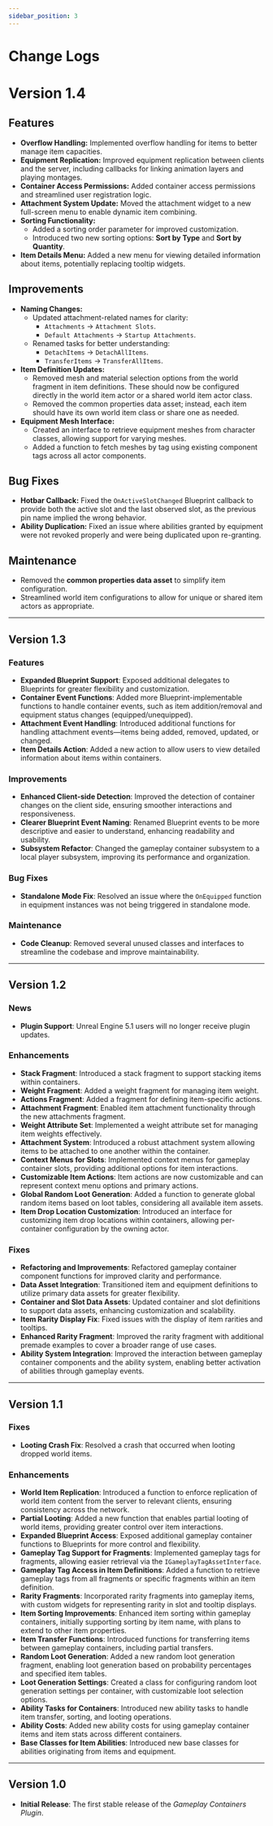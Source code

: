 ```yaml
---
sidebar_position: 3
---
```


# Change Logs

# Version 1.4

## Features
- **Overflow Handling:** Implemented overflow handling for items to better manage item capacities.
- **Equipment Replication:** Improved equipment replication between clients and the server, including callbacks for linking animation layers and playing montages.
- **Container Access Permissions:** Added container access permissions and streamlined user registration logic.
- **Attachment System Update:** Moved the attachment widget to a new full-screen menu to enable dynamic item combining.
- **Sorting Functionality:**  
  - Added a sorting order parameter for improved customization.  
  - Introduced two new sorting options: **Sort by Type** and **Sort by Quantity**.
- **Item Details Menu:** Added a new menu for viewing detailed information about items, potentially replacing tooltip widgets.

## Improvements
- **Naming Changes:**  
  - Updated attachment-related names for clarity:  
    - `Attachments` → `Attachment Slots`.  
    - `Default Attachments` → `Startup Attachments`.  
  - Renamed tasks for better understanding:  
    - `DetachItems` → `DetachAllItems`.  
    - `TransferItems` → `TransferAllItems`.
- **Item Definition Updates:**  
  - Removed mesh and material selection options from the world fragment in item definitions. These should now be configured directly in the world item actor or a shared world item actor class.  
  - Removed the common properties data asset; instead, each item should have its own world item class or share one as needed.
- **Equipment Mesh Interface:**  
  - Created an interface to retrieve equipment meshes from character classes, allowing support for varying meshes.  
  - Added a function to fetch meshes by tag using existing component tags across all actor components.

## Bug Fixes
- **Hotbar Callback:** Fixed the `OnActiveSlotChanged` Blueprint callback to provide both the active slot and the last observed slot, as the previous pin name implied the wrong behavior.
- **Ability Duplication:** Fixed an issue where abilities granted by equipment were not revoked properly and were being duplicated upon re-granting.

## Maintenance
- Removed the **common properties data asset** to simplify item configuration.  
- Streamlined world item configurations to allow for unique or shared item actors as appropriate.

---

## Version 1.3

### **Features**
- **Expanded Blueprint Support**: Exposed additional delegates to Blueprints for greater flexibility and customization.
- **Container Event Functions**: Added more Blueprint-implementable functions to handle container events, such as item addition/removal and equipment status changes (equipped/unequipped).
- **Attachment Event Handling**: Introduced additional functions for handling attachment events—items being added, removed, updated, or changed.
- **Item Details Action**: Added a new action to allow users to view detailed information about items within containers.

### **Improvements**
- **Enhanced Client-side Detection**: Improved the detection of container changes on the client side, ensuring smoother interactions and responsiveness.
- **Clearer Blueprint Event Naming**: Renamed Blueprint events to be more descriptive and easier to understand, enhancing readability and usability.
- **Subsystem Refactor**: Changed the gameplay container subsystem to a local player subsystem, improving its performance and organization.

### **Bug Fixes**
- **Standalone Mode Fix**: Resolved an issue where the `OnEquipped` function in equipment instances was not being triggered in standalone mode.

### **Maintenance**
- **Code Cleanup**: Removed several unused classes and interfaces to streamline the codebase and improve maintainability.

---

## Version 1.2

### **News**
- **Plugin Support**: Unreal Engine 5.1 users will no longer receive plugin updates.

### **Enhancements**
- **Stack Fragment**: Introduced a stack fragment to support stacking items within containers.
- **Weight Fragment**: Added a weight fragment for managing item weight.
- **Actions Fragment**: Added a fragment for defining item-specific actions.
- **Attachment Fragment**: Enabled item attachment functionality through the new attachments fragment.
- **Weight Attribute Set**: Implemented a weight attribute set for managing item weights effectively.
- **Attachment System**: Introduced a robust attachment system allowing items to be attached to one another within the container.
- **Context Menus for Slots**: Implemented context menus for gameplay container slots, providing additional options for item interactions.
- **Customizable Item Actions**: Item actions are now customizable and can represent context menu options and primary actions.
- **Global Random Loot Generation**: Added a function to generate global random items based on loot tables, considering all available item assets.
- **Item Drop Location Customization**: Introduced an interface for customizing item drop locations within containers, allowing per-container configuration by the owning actor.

### **Fixes**
- **Refactoring and Improvements**: Refactored gameplay container component functions for improved clarity and performance.
- **Data Asset Integration**: Transitioned item and equipment definitions to utilize primary data assets for greater flexibility.
- **Container and Slot Data Assets**: Updated container and slot definitions to support data assets, enhancing customization and scalability.
- **Item Rarity Display Fix**: Fixed issues with the display of item rarities and tooltips.
- **Enhanced Rarity Fragment**: Improved the rarity fragment with additional premade examples to cover a broader range of use cases.
- **Ability System Integration**: Improved the interaction between gameplay container components and the ability system, enabling better activation of abilities through gameplay events.

---

## Version 1.1

### **Fixes**
- **Looting Crash Fix**: Resolved a crash that occurred when looting dropped world items.

### **Enhancements**
- **World Item Replication**: Introduced a function to enforce replication of world item content from the server to relevant clients, ensuring consistency across the network.
- **Partial Looting**: Added a new function that enables partial looting of world items, providing greater control over item interactions.
- **Expanded Blueprint Access**: Exposed additional gameplay container functions to Blueprints for more control and flexibility.
- **Gameplay Tag Support for Fragments**: Implemented gameplay tags for fragments, allowing easier retrieval via the `IGameplayTagAssetInterface`.
- **Gameplay Tag Access in Item Definitions**: Added a function to retrieve gameplay tags from all fragments or specific fragments within an item definition.
- **Rarity Fragments**: Incorporated rarity fragments into gameplay items, with custom widgets for representing rarity in slot and tooltip displays.
- **Item Sorting Improvements**: Enhanced item sorting within gameplay containers, initially supporting sorting by item name, with plans to extend to other item properties.
- **Item Transfer Functions**: Introduced functions for transferring items between gameplay containers, including partial transfers.
- **Random Loot Generation**: Added a new random loot generation fragment, enabling loot generation based on probability percentages and specified item tables.
- **Loot Generation Settings**: Created a class for configuring random loot generation settings per container, with customizable loot selection options.
- **Ability Tasks for Containers**: Introduced new ability tasks to handle item transfer, sorting, and looting operations.
- **Ability Costs**: Added new ability costs for using gameplay container items and item stats across different containers.
- **Base Classes for Item Abilities**: Introduced new base classes for abilities originating from items and equipment.

---

## Version 1.0
- **Initial Release**: The first stable release of the *Gameplay Containers Plugin*.



